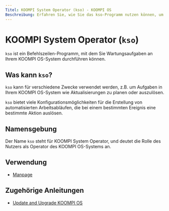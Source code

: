 ```yaml
---
Titel: KOOMPI System Operator (kso) - KOOMPI OS
Beschreibung: Erfahren Sie, wie Sie das kso-Programm nutzen können, um Wartungsaufgaben an Ihrem KOOMPI OS-System durchzuführen.
---
```


# KOOMPI System Operator (`kso`)

`kso` ist ein Befehlszeilen-Programm, mit dem Sie Wartungsaufgaben an Ihrem KOOMPI OS-System durchführen können.

## Was kann `kso`?

`kso` kann für verschiedene Zwecke verwendet werden, z.B. um Aufgaben in Ihrem KOOMPI OS-System wie Aktualisierungen zu planen oder auszulösen.

`kso` bietet viele Konfigurationsmöglichkeiten für die Erstellung von automatisierten Arbeitsabläufen, die bei einem bestimmten Ereignis eine bestimmte Aktion auslösen.

## Namensgebung

Der Name `kso` steht für KOOMPI System Operator, und deutet die Rolle des Nutzers als Operator des KOOMPI OS-Systems an.

## Verwendung

- [Manpage](/docs/kso/manpage)

## Zugehörige Anleitungen

- [Update and Upgrade KOOMPI OS](https://handbook.koompios.org/2022/12/10/updates.html)

